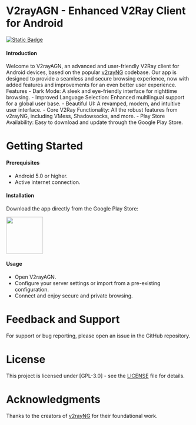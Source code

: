 # V2rayAGN - Enhanced V2Ray Client for Android

<a href="https://t.me/khaledagn"><img alt="Static Badge" src="https://img.shields.io/badge/Telegram-Channel-blue"></a>

#### Introduction

Welcome to V2rayAGN, an advanced and user-friendly V2Ray client for Android devices, based on the popular [v2rayNG](https://github.com/2dust/v2rayNG) codebase. Our app is designed to provide a seamless and secure browsing experience, now with added features and improvements for an even better user experience.
Features
    - Dark Mode: A sleek and eye-friendly interface for nighttime browsing.
    - Improved Language Selection: Enhanced multilingual support for a global user base.
    - Beautiful UI: A revamped, modern, and intuitive user interface.
    - Core V2Ray Functionality: All the robust features from v2rayNG, including VMess, Shadowsocks, and more.
    - Play Store Availability: Easy to download and update through the Google Play Store.


# Getting Started

#### Prerequisites

   - Android 5.0 or higher.
   - Active internet connection.

#### Installation

Download the app directly from the Google Play Store:

<p>
<a href="https://play.google.com/store/apps/details?id=com.agn.v2ray"><img src="https://play.google.com/intl/en_us/badges/images/generic/en-play-badge.png" height="100"></a>
</p>

#### Usage 
    
   - Open V2rayAGN.
   - Configure your server settings or import from a pre-existing configuration.
   - Connect and enjoy secure and private browsing.

# Feedback and Support

For support or bug reporting, please open an issue in the GitHub repository.


# License

This project is licensed under [GPL-3.0] - see the [LICENSE](https://github.com/khaledagn/V2rayAGN/blob/main/LICENSE) file for details.


# Acknowledgments

Thanks to the creators of [v2rayNG](https://github.com/2dust/v2rayNG) for their foundational work.
